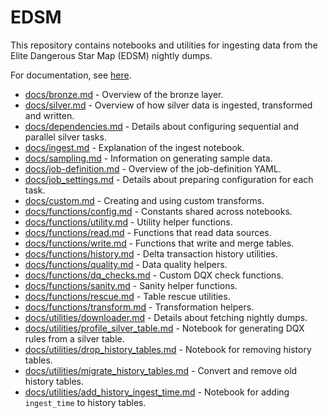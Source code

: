 # EDSM

This repository contains notebooks and utilities for ingesting data from the Elite Dangerous Star Map (EDSM) nightly dumps.

For documentation, see [here](https://github.com/bryanlharris/Documentation).

* [docs/bronze.md](docs/bronze.md) - Overview of the bronze layer.
* [docs/silver.md](docs/silver.md) - Overview of how silver data is ingested, transformed and written.
* [docs/dependencies.md](docs/dependencies.md) - Details about configuring sequential and parallel silver tasks.
* [docs/ingest.md](docs/ingest.md) - Explanation of the ingest notebook.
* [docs/sampling.md](docs/sampling.md) - Information on generating sample data.
* [docs/job-definition.md](docs/job-definition.md) - Overview of the job-definition YAML.
* [docs/job_settings.md](docs/job_settings.md) - Details about preparing configuration for each task.
* [docs/custom.md](docs/custom.md) - Creating and using custom transforms.
* [docs/functions/config.md](docs/functions/config.md) - Constants shared across notebooks.
* [docs/functions/utility.md](docs/functions/utility.md) - Utility helper functions.
* [docs/functions/read.md](docs/functions/read.md) - Functions that read data sources.
* [docs/functions/write.md](docs/functions/write.md) - Functions that write and merge tables.
* [docs/functions/history.md](docs/functions/history.md) - Delta transaction history utilities.
* [docs/functions/quality.md](docs/functions/quality.md) - Data quality helpers.
* [docs/functions/dq_checks.md](docs/functions/dq_checks.md) - Custom DQX check functions.
* [docs/functions/sanity.md](docs/functions/sanity.md) - Sanity helper functions.
* [docs/functions/rescue.md](docs/functions/rescue.md) - Table rescue utilities.
* [docs/functions/transform.md](docs/functions/transform.md) - Transformation helpers.
* [docs/utilities/downloader.md](docs/utilities/downloader.md) - Details about fetching nightly dumps.
* [docs/utilities/profile_silver_table.md](docs/utilities/profile_silver_table.md) - Notebook for generating DQX rules from a silver table.
* [docs/utilities/drop_history_tables.md](docs/utilities/drop_history_tables.md) - Notebook for removing history tables.
* [docs/utilities/migrate_history_tables.md](docs/utilities/migrate_history_tables.md) - Convert and remove old history tables.
* [docs/utilities/add_history_ingest_time.md](docs/utilities/add_history_ingest_time.md) - Notebook for adding `ingest_time` to history tables.
